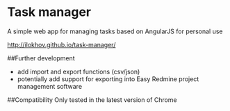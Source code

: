 Task manager
============
A simple web app for managing tasks based on AngularJS for personal use

http://ilokhov.github.io/task-manager/

##Further development
- add import and export functions (csv/json)
- potentially add support for exporting into Easy Redmine project management software

##Compatibility
Only tested in the latest version of Chrome